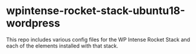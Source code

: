 # wpintense-rocket-stack-ubuntu18-wordpress
This repo includes various config files for the WP Intense Rocket Stack and each of the elements installed with that stack.
